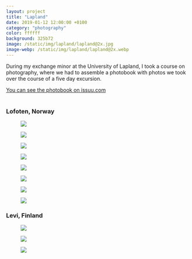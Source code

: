 ```yaml
---
layout: project
title: "Lapland"
date: 2019-01-12 12:00:00 +0100
category: "photography"
color: ffffff
background: 325b72
image: /static/img/lapland/lapland@2x.jpg
image-webp: /static/img/lapland/lapland@2x.webp
---
```


During my exchange minor at the University of Lapland, I took a course on photography, where we had to assemble a photobook with photos we took over the course of a five day excursion.

<a href="https://issuu.com/fmjansen/docs/photobook_contents"  class="button" target="_blank" rel="noreferrer">You can see the photobook on issuu.com</a><br><br>


### Lofoten, Norway


<div class="project__picture-group">

  <figure class="project__picture">
    <picture>
      <source data-srcset="/static/img/lapland/lofoten-1.webp 1x,
        /static/img/lapland/lofoten-1@2x.webp 2x"
        type="image/webp" class="lazy">
      <img loading="lazy" class="project__image lazy"
        data-srcset="/static/img/lapland/lofoten-1.jpg 1x,
          /static/img/lapland/lofoten-1@2x.jpg 2x"
        src="/static/img/placeholder.jpg"
        data-src="/static/img/lapland/lofoten-1.jpg">
    </picture>
  </figure>

  <figure class="project__picture">
    <picture>
      <source data-srcset="/static/img/lapland/lofoten-2.webp 1x,
        /static/img/lapland/lofoten-2@2x.webp 2x"
        type="image/webp" class="lazy">
      <img loading="lazy" class="project__image lazy"
        data-srcset="/static/img/lapland/lofoten-2.jpg 1x,
          /static/img/lapland/lofoten-2@2x.jpg 2x"
        src="/static/img/placeholder.jpg"
        data-src="/static/img/lapland/lofoten-2.jpg">
    </picture>
  </figure>

  <figure class="project__picture">
    <picture>
      <source data-srcset="/static/img/lapland/lofoten-3.webp 1x,
        /static/img/lapland/lofoten-3@2x.webp 2x"
        type="image/webp" class="lazy">
      <img loading="lazy" class="project__image lazy"
        data-srcset="/static/img/lapland/lofoten-3.jpg 1x,
          /static/img/lapland/lofoten-3@2x.jpg 2x"
        src="/static/img/placeholder.jpg"
        data-src="/static/img/lapland/lofoten-3.jpg">
    </picture>
  </figure>

  <figure class="project__picture">
    <picture>
      <source data-srcset="/static/img/lapland/lofoten-4.webp 1x,
        /static/img/lapland/lofoten-4@2x.webp 2x"
        type="image/webp" class="lazy">
      <img loading="lazy" class="project__image lazy"
        data-srcset="/static/img/lapland/lofoten-4.jpg 1x,
          /static/img/lapland/lofoten-4@2x.jpg 2x"
        src="/static/img/placeholder.jpg"
        data-src="/static/img/lapland/lofoten-4.jpg">
    </picture>
  </figure>

  <figure class="project__picture">
    <picture>
      <source data-srcset="/static/img/lapland/lofoten-5.webp 1x,
        /static/img/lapland/lofoten-5@2x.webp 2x"
        type="image/webp" class="lazy">
      <img loading="lazy" class="project__image lazy"
        data-srcset="/static/img/lapland/lofoten-5.jpg 1x,
          /static/img/lapland/lofoten-5@2x.jpg 2x"
        src="/static/img/placeholder.jpg"
        data-src="/static/img/lapland/lofoten-5.jpg">
    </picture>
  </figure>

  <figure class="project__picture">
    <picture>
      <source data-srcset="/static/img/lapland/lofoten-6.webp 1x,
        /static/img/lapland/lofoten-6@2x.webp 2x"
        type="image/webp" class="lazy">
      <img loading="lazy" class="project__image lazy"
        data-srcset="/static/img/lapland/lofoten-6.jpg 1x,
          /static/img/lapland/lofoten-6@2x.jpg 2x"
        src="/static/img/placeholder.jpg"
        data-src="/static/img/lapland/lofoten-6.jpg">
    </picture>
  </figure>

  <figure class="project__picture">
    <picture>
      <source data-srcset="/static/img/lapland/lofoten-7.webp 1x,
        /static/img/lapland/lofoten-7@2x.webp 2x"
        type="image/webp" class="lazy">
      <img loading="lazy" class="project__image lazy"
        data-srcset="/static/img/lapland/lofoten-7.jpg 1x,
          /static/img/lapland/lofoten-7@2x.jpg 2x"
        src="/static/img/placeholder.jpg"
        data-src="/static/img/lapland/lofoten-7.jpg">
    </picture>
  </figure>

  <figure class="project__picture">
    <picture>
      <source data-srcset="/static/img/lapland/lofoten-8.webp 1x,
        /static/img/lapland/lofoten-8@2x.webp 2x"
        type="image/webp" class="lazy">
      <img loading="lazy" class="project__image lazy"
        data-srcset="/static/img/lapland/lofoten-8.jpg 1x,
          /static/img/lapland/lofoten-8@2x.jpg 2x"
        src="/static/img/placeholder.jpg"
        data-src="/static/img/lapland/lofoten-8.jpg">
    </picture>
  </figure>

</div>


### Levi, Finland

<div class="project__picture-group">

  <figure class="project__picture">
    <picture>
      <source data-srcset="/static/img/lapland/levi-1.webp 1x,
        /static/img/lapland/levi-1@2x.webp 2x"
        type="image/webp" class="lazy">
      <img loading="lazy" class="project__image lazy"
        data-srcset="/static/img/lapland/levi-1.jpg 1x,
          /static/img/lapland/levi-1@2x.jpg 2x"
        src="/static/img/placeholder.jpg"
        data-src="/static/img/lapland/levi-1.jpg">
    </picture>
  </figure>

  <figure class="project__picture">
    <picture>
      <source data-srcset="/static/img/lapland/levi-2.webp 1x,
        /static/img/lapland/levi-2@2x.webp 2x"
        type="image/webp" class="lazy">
      <img loading="lazy" class="project__image lazy"
        data-srcset="/static/img/lapland/levi-2.jpg 1x,
          /static/img/lapland/levi-2@2x.jpg 2x"
        src="/static/img/placeholder.jpg"
        data-src="/static/img/lapland/levi-2.jpg">
    </picture>
  </figure>

  <figure class="project__picture">
    <picture>
      <source data-srcset="/static/img/lapland/levi-3.webp 1x,
        /static/img/lapland/levi-3@2x.webp 2x"
        type="image/webp" class="lazy">
      <img loading="lazy" class="project__image lazy"
        data-srcset="/static/img/lapland/levi-3.jpg 1x,
          /static/img/lapland/levi-3@2x.jpg 2x"
        src="/static/img/placeholder.jpg"
        data-src="/static/img/lapland/levi-3.jpg">
    </picture>
  </figure>

</div>
